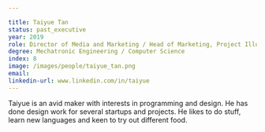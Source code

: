 ```yaml
---

title: Taiyue Tan
status: past_executive
year: 2019
role: Director of Media and Marketing / Head of Marketing, Project Illuminate
degree: Mechatronic Engineering / Computer Science
index: 8
image: /images/people/taiyue_tan.png
email:
linkedin-url: www.linkedin.com/in/taiyue  
---
```

Taiyue is an avid maker with interests in programming and design. He has done design work for several startups and projects. He likes to do stuff, learn new languages and keen to try out different food.
